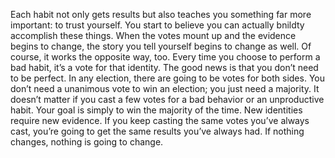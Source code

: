 Each habit not only gets results but also teaches you something far
more important: to trust yourself. You start to believe you can actually
bnildty
accomplish these things. When the votes mount
up and the evidence
begins to change, the story you tell yourself begins to change as well.
Of course, it works the opposite way, too. Every time you choose to
perform a bad habit, it’s a vote for that identity. The good news is that
you don’t need to be perfect. In any election, there are going to be
votes for both sides. You don’t need a unanimous vote to win an
election; you just need a majority. It doesn’t matter if you cast a few
votes for a bad behavior or an unproductive habit. Your goal is simply
to win the majority of the time.
New identities require new evidence. If you keep casting the same
votes you’ve always cast, you’re going to get the same results you’ve
always had. If nothing changes, nothing is going to change.